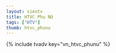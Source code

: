 ```yaml
---
layout: sieutv
title: HTVC Phụ Nữ
tags: ["HTV"]
thumb: htvc_phunu
---
```

{% include tvadv key="vn_htvc_phunu" %}

